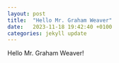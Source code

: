 ```yaml
---
layout: post
title:  "Hello Mr. Graham Weaver"
date:   2023-11-18 19:42:40 +0100
categories: jekyll update
---
```


Hello Mr. Graham Weaver!

